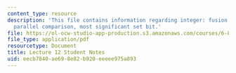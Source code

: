 ```yaml
---
content_type: resource
description: 'This file contains information regarding integer: fusion trees: sketching,
  parallel comparison, most significant set bit.'
file: https://ol-ocw-studio-app-production.s3.amazonaws.com/courses/6-851-advanced-data-structures-spring-2012/eecb7840ae698e82b920eeeee975a893_MIT6_851S12_L12.pdf
file_type: application/pdf
resourcetype: Document
title: Lecture 12 Student Notes
uid: eecb7840-ae69-8e82-b920-eeeee975a893
---
```

